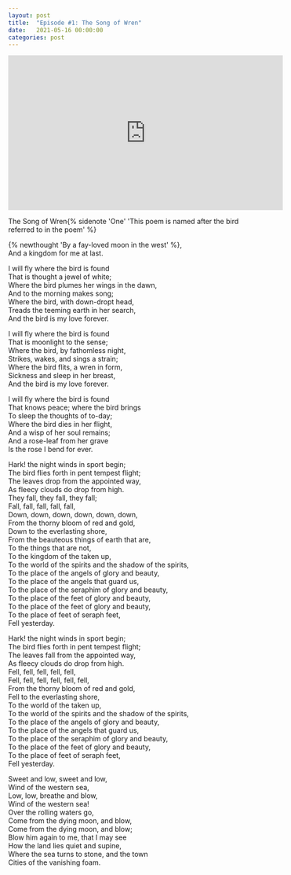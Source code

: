 ```yaml
---
layout: post
title:  "Episode #1: The Song of Wren"
date:   2021-05-16 00:00:00
categories: post
---
```

<iframe width="560" height="315" src="https://www.youtube.com/embed/D78YbjO2BAU" title="YouTube video player" frameborder="0" allow="accelerometer; autoplay; clipboard-write; encrypted-media; gyroscope; picture-in-picture" allowfullscreen></iframe>

The Song of Wren{% sidenote 'One' 'This poem is named after the bird referred to in the poem' %}

{% newthought 'By a fay-loved moon in the west' %},<br>
And a kingdom for me at last.<br>
<!--more--> 

I will fly where the bird is found<br>
That is thought a jewel of white;<br>
Where the bird plumes her wings in the dawn,<br>
And to the morning makes song;<br>
Where the bird, with down-dropt head,<br>
Treads the teeming earth in her search,<br>
And the bird is my love forever.<br>

I will fly where the bird is found<br>
That is moonlight to the sense;<br>
Where the bird, by fathomless night,<br>
Strikes, wakes, and sings a strain;<br>
Where the bird flits, a wren in form,<br>
Sickness and sleep in her breast,<br>
And the bird is my love forever.<br>

I will fly where the bird is found<br>
That knows peace; where the bird brings<br>
To sleep the thoughts of to-day;<br>
Where the bird dies in her flight,<br>
And a wisp of her soul remains;<br>
And a rose-leaf from her grave<br>
Is the rose I bend for ever.<br>

Hark! the night winds in sport begin;<br>
The bird flies forth in pent tempest flight;<br>
The leaves drop from the appointed way,<br>
As fleecy clouds do drop from high.<br>
They fall, they fall, they fall;<br>
Fall, fall, fall, fall, fall,<br>
Down, down, down, down, down, down,<br>
From the thorny bloom of red and gold,<br>
Down to the everlasting shore,<br>
From the beauteous things of earth that are,<br>
To the things that are not,<br>
To the kingdom of the taken up,<br>
To the world of the spirits and the shadow of the spirits,<br>
To the place of the angels of glory and beauty,<br>
To the place of the angels that guard us,<br>
To the place of the seraphim of glory and beauty,<br>
To the place of the feet of glory and beauty,<br>
To the place of the feet of glory and beauty,<br>
To the place of feet of seraph feet,<br>
Fell yesterday.<br>

Hark! the night winds in sport begin;<br>
The bird flies forth in pent tempest flight;<br>
The leaves fall from the appointed way,<br>
As fleecy clouds do drop from high.<br>
Fell, fell, fell, fell, fell,<br>
Fell, fell, fell, fell, fell, fell,<br>
From the thorny bloom of red and gold,<br>
Fell to the everlasting shore,<br>
To the world of the taken up,<br>
To the world of the spirits and the shadow of the spirits,<br>
To the place of the angels of glory and beauty,<br>
To the place of the angels that guard us,<br>
To the place of the seraphim of glory and beauty,<br>
To the place of the feet of glory and beauty,<br>
To the place of feet of seraph feet,<br>
Fell yesterday.<br>

Sweet and low, sweet and low,<br>
Wind of the western sea,<br>
Low, low, breathe and blow,<br>
Wind of the western sea!<br>
Over the rolling waters go,<br>
Come from the dying moon, and blow,<br>
Come from the dying moon, and blow;<br>
Blow him again to me, that I may see<br>
How the land lies quiet and supine,<br>
Where the sea turns to stone, and the town<br>
Cities of the vanishing foam.<br>
